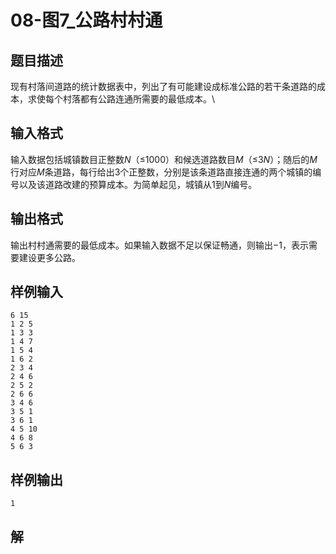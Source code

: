 # 08-图7_公路村村通

## 题目描述

现有村落间道路的统计数据表中，列出了有可能建设成标准公路的若干条道路的成本，求使每个村落都有公路连通所需要的最低成本。\



## 输入格式

输入数据包括城镇数目正整数*N*（≤1000）和候选道路数目*M*（≤3*N*）；随后的*M*行对应*M*条道路，每行给出3个正整数，分别是该条道路直接连通的两个城镇的编号以及该道路改建的预算成本。为简单起见，城镇从1到*N*编号。



## 输出格式

输出村村通需要的最低成本。如果输入数据不足以保证畅通，则输出−1，表示需要建设更多公路。



## 样例输入

```
6 15
1 2 5
1 3 3
1 4 7
1 5 4
1 6 2
2 3 4
2 4 6
2 5 2
2 6 6
3 4 6
3 5 1
3 6 1
4 5 10
4 6 8
5 6 3

```



## 样例输出

```
1
```



## 解

```C
```

